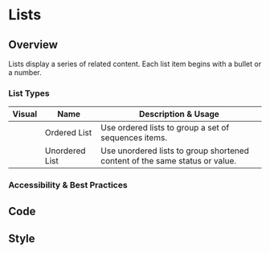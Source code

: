 # Lists

## Overview

Lists display a series of related content. Each list item begins with a bullet or a number.

### List Types

| **Visual** | **Name** | Description & Usage |
| --- | --- | --- |
|  | Ordered List | Use ordered lists to group a set of sequences items. |
|  | Unordered List | Use unordered lists to group shortened content of the same status or value. |

### Accessibility & Best Practices

## Code

## Style

